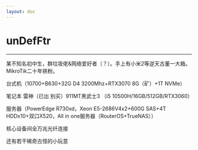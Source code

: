 ```yaml
---
layout: doc
---
```

# unDefFtr
_________________
某不知名初中生，群垃圾佬&网络爱好者（？）。手上有小米2等逆天古董一大箱。MikroTik二十年铁粉。

台式机（10700+B630+32G D4 3200Mhz+RTX3070 8G（矿）+1T NVMe）

笔记本 雷神（已出 别买）911MT黑武士3 （i5 10500H/16GB/512GB/RTX3060）

服务器（PowerEdge R730xd，Xeon E5-2686V4x2+600G SAS+4T HDDx10+双口X520，All in one服务器（RouterOS+TrueNAS））

核心设备间全万兆光纤连接

还有若干稀奇古怪的小玩意
